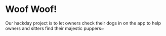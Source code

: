 # Woof Woof!
Our hackday project is to let owners check their dogs in on the app to help owners and sitters find their majestic puppers~
